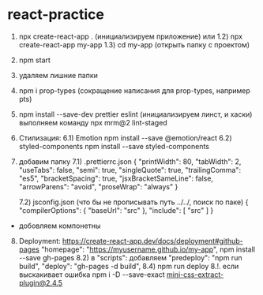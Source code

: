 # react-practice

1. npx create-react-app . (инициализируем приложение) или 1.2) npx
   create-react-app my-app 1.3) cd my-app (открыть папку с проектом)
2. npm start
3. удаляем лишние папки
4. npm i prop-types (сокращение написания для prop-types, например pts)
5. npm install --save-dev prettier eslint (инициализируем линст, и хаски)
   выполняем команду npx mrm@2 lint-staged
6. Стилизация: 6.1) Emotion npm install --save @emotion/react 6.2)
   styled-components npm install --save styled-components
7. добавим папку 7.1) .prettierrc.json { "printWidth": 80, "tabWidth": 2,
   "useTabs": false, "semi": true, "singleQuote": true, "trailingComma": "es5",
   "bracketSpacing": true, "jsxBracketSameLine": false, "arrowParens": "avoid",
   "proseWrap": "always" }

   7.2) jsconfig.json (что бы не прописывать путь ../../, поиск по паке) {
   "compilerOptions": { "baseUrl": "src" }, "include": [ "src" ] }

- добовляем компонетны  


8.  Deployment: https://create-react-app.dev/docs/deployment#github-pages
    "homepage": "https://myusername.github.io/my-app", npm install --save
    gh-pages
        8.2) в "scripts": добавляем "predeploy": "npm run build",
    "deploy": "gh-pages -d build", 8.4) npm run deploy
        8.!. если выскакивает ошибка
    npm i -D --save-exact mini-css-extract-plugin@2.4.5
